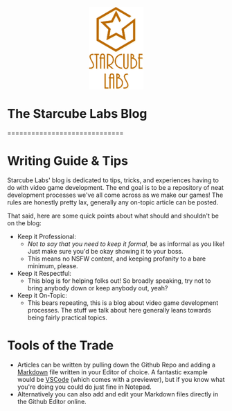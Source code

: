 <center><img align="center" width="25%" height="auto" style="display: block;  margin-left: auto;
  margin-right: auto;" src="assets/img/logos/StarcubeLabsLogo.png"></center>


# The Starcube Labs Blog

=============================

# Writing Guide & Tips

Starcube Labs' blog is dedicated to tips, tricks, and experiences having to do with video game development. The end goal is to be a repository of neat development processes we've all come across as we make our games! The rules are honestly pretty lax, generally any on-topic article can be posted. 

That said, here are some quick points about what should and shouldn't be on the blog:
  - Keep it Professional:
    - <i>Not to say that you need to keep it formal,</i> be as informal as you like! Just make sure you'd be okay showing it to your boss.
    - This means no NSFW content, and keeping profanity to a bare minimum, please.
  - Keep it Respectful:
    - This blog is for helping folks out! So broadly speaking, try not to bring anybody down or keep anybody out, yeah?
  - Keep it On-Topic:
    - This bears repeating, this is a blog about video game development processes. The stuff we talk about here generally leans towards being fairly practical topics. 

# Tools of the Trade

- Articles can be written by pulling down the Github Repo and adding a [Markdown](https://www.markdownguide.org/) file written in your Editor of choice. A fantastic example would be [VSCode](https://code.visualstudio.com/) (which comes with a previewer), but if you know what you're doing you could do just fine in Notepad. 
- Alternatively you can also add and edit your Markdown files directly in the Github Editor online.
